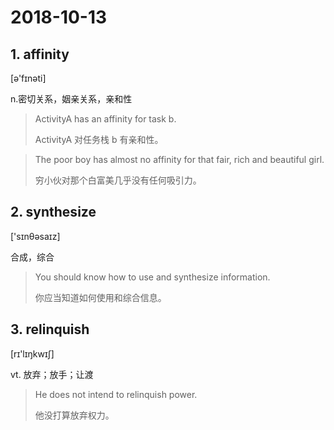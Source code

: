 # 2018-10-13

## 1. affinity

[ə'fɪnəti]


n.密切关系，姻亲关系，亲和性

> ActivityA has an affinity for task b.
>
> ActivityA 对任务栈 b 有亲和性。

> The poor boy has almost no affinity for that fair, rich and beautiful girl.
> 
> 穷小伙对那个白富美几乎没有任何吸引力。

## 2. synthesize

['sɪnθəsaɪz]

合成，综合

> You should know how to use and synthesize information.
> 
> 你应当知道如何使用和综合信息。

## 3. relinquish

[rɪ'lɪŋkwɪʃ]

vt. 放弃；放手；让渡

> He does not intend to relinquish power.
> 
> 他没打算放弃权力。